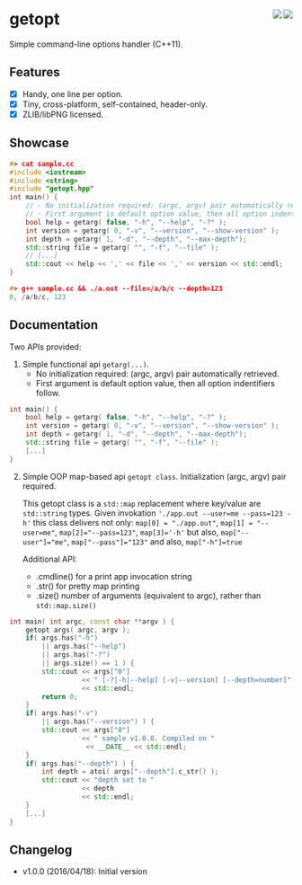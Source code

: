 getopt <a href="https://travis-ci.org/r-lyeh/getopt"><img src="https://api.travis-ci.org/r-lyeh/getopt.svg?branch=master" align="right" /></a><a href="LICENSE"><img src="https://img.shields.io/badge/license-zlib/libpng-blue.svg" align="right" /></a>
====

Simple command-line options handler (C++11).

## Features 
- [x] Handy, one line per option.
- [x] Tiny, cross-platform, self-contained, header-only.
- [x] ZLIB/libPNG licensed.

## Showcase
```c++
#> cat sample.cc
#include <iostream>
#include <string>
#include "getopt.hpp"
int main() {
	// - No initialization required: (argc, argv) pair automatically retrieved.
	// - First argument is default option value, then all option indentifiers follow.
    bool help = getarg( false, "-h", "--help", "-?" );
    int version = getarg( 0, "-v", "--version", "--show-version" );
    int depth = getarg( 1, "-d", "--depth", "--max-depth");
    std::string file = getarg( "", "-f", "--file" );
    // [...]
    std::cout << help << ',' << file << ',' << version << std::endl;
}

#> g++ sample.cc && ./a.out --file=/a/b/c --depth=123
0, /a/b/c, 123
```



## Documentation

Two APIs provided:

1. Simple functional api `getarg(...)`. 
   - No initialization required: (argc, argv) pair automatically retrieved.
   - First argument is default option value, then all option indentifiers follow.

```c++
int main() {
    bool help = getarg( false, "-h", "--help", "-?" );
    int version = getarg( 0, "-v", "--version", "--show-version" );
    int depth = getarg( 1, "-d", "--depth", "--max-depth");
    std::string file = getarg( "", "-f", "--file" );
    [...]
}
```

2. Simple OOP map-based api `getopt class`. Initialization (argc, argv) pair required.

   This getopt class is a `std::map` replacement where key/value are `std::string` types.
   Given invokation `'./app.out --user=me --pass=123 -h'` this class delivers not only:
   `map[0] = "./app.out"`, `map[1] = "--user=me"`, `map[2]="--pass=123"`, `map[3]='-h'`
   but also, `map["--user"]="me"`, `map["--pass"]="123"` and also, `map["-h"]=true`

   Additional API:
   - .cmdline() for a print app invocation string
   - .str() for pretty map printing
   - .size() number of arguments (equivalent to argc), rather than `std::map.size()`

```c++
int main( int argc, const char **argv ) {
    getopt args( argc, argv );
    if( args.has("-h") 
        || args.has("--help") 
        || args.has("-?") 
        || args.size() == 1 ) {
        std::cout << args["0"] 
                  << " [-?|-h|--help] [-v|--version] [--depth=number]"
                  << std::endl;
        return 0;
    }
    if( args.has("-v") 
        || args.has("--version") ) {
        std::cout << args["0"]
                  << " sample v1.0.0. Compiled on "
                   << __DATE__ << std::endl;
    }
    if( args.has("--depth") ) {
        int depth = atoi( args["--depth"].c_str() );
        std::cout << "depth set to "
                  << depth 
                  << std::endl;
    }
    [...]
}
```


## Changelog
- v1.0.0 (2016/04/18): Initial version

